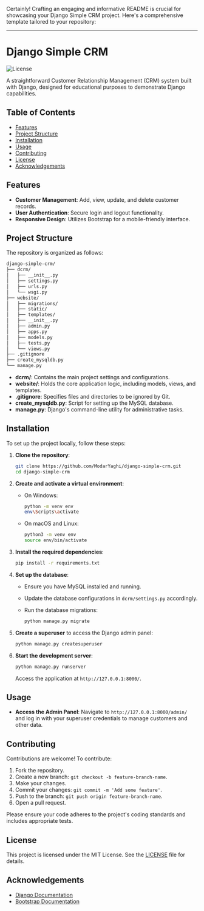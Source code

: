 Certainly! Crafting an engaging and informative README is crucial for showcasing your Django Simple CRM project. Here's a comprehensive template tailored to your repository:

---

# Django Simple CRM

![License](https://img.shields.io/badge/License-MIT-green.svg)

A straightforward Customer Relationship Management (CRM) system built with Django, designed for educational purposes to demonstrate Django capabilities.

## Table of Contents

- [Features](#features)
- [Project Structure](#project-structure)
- [Installation](#installation)
- [Usage](#usage)
- [Contributing](#contributing)
- [License](#license)
- [Acknowledgements](#acknowledgements)

## Features

- **Customer Management**: Add, view, update, and delete customer records.
- **User Authentication**: Secure login and logout functionality.
- **Responsive Design**: Utilizes Bootstrap for a mobile-friendly interface.

## Project Structure

The repository is organized as follows:

```bash
django-simple-crm/
├── dcrm/
│   ├── __init__.py
│   ├── settings.py
│   ├── urls.py
│   └── wsgi.py
├── website/
│   ├── migrations/
│   ├── static/
│   ├── templates/
│   ├── __init__.py
│   ├── admin.py
│   ├── apps.py
│   ├── models.py
│   ├── tests.py
│   └── views.py
├── .gitignore
├── create_mysqldb.py
└── manage.py
```

- **dcrm/**: Contains the main project settings and configurations.
- **website/**: Holds the core application logic, including models, views, and templates.
- **.gitignore**: Specifies files and directories to be ignored by Git.
- **create_mysqldb.py**: Script for setting up the MySQL database.
- **manage.py**: Django's command-line utility for administrative tasks.

## Installation

To set up the project locally, follow these steps:

1. **Clone the repository**:

   ```bash
   git clone https://github.com/ModarYaghi/django-simple-crm.git
   cd django-simple-crm
   ```

2. **Create and activate a virtual environment**:

   - On Windows:

     ```bash
     python -m venv env
     env\Scripts\activate
     ```

   - On macOS and Linux:

     ```bash
     python3 -m venv env
     source env/bin/activate
     ```

3. **Install the required dependencies**:

   ```bash
   pip install -r requirements.txt
   ```

4. **Set up the database**:

   - Ensure you have MySQL installed and running.
   - Update the database configurations in `dcrm/settings.py` accordingly.
   - Run the database migrations:

     ```bash
     python manage.py migrate
     ```

5. **Create a superuser** to access the Django admin panel:

   ```bash
   python manage.py createsuperuser
   ```

6. **Start the development server**:

   ```bash
   python manage.py runserver
   ```

   Access the application at `http://127.0.0.1:8000/`.

## Usage

- **Access the Admin Panel**: Navigate to `http://127.0.0.1:8000/admin/` and log in with your superuser credentials to manage customers and other data.

## Contributing

Contributions are welcome! To contribute:

1. Fork the repository.
2. Create a new branch: `git checkout -b feature-branch-name`.
3. Make your changes.
4. Commit your changes: `git commit -m 'Add some feature'`.
5. Push to the branch: `git push origin feature-branch-name`.
6. Open a pull request.

Please ensure your code adheres to the project's coding standards and includes appropriate tests.

## License

This project is licensed under the MIT License. See the [LICENSE](LICENSE) file for details.

## Acknowledgements

- [Django Documentation](https://docs.djangoproject.com/)
- [Bootstrap Documentation](https://getbootstrap.com/)
